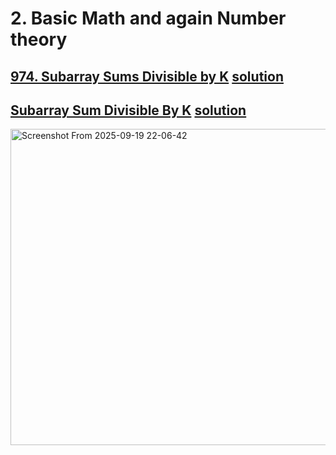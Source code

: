 # 2. Basic Math and again Number theory
## [974. Subarray Sums Divisible by K](https://leetcode.com/problems/subarray-sums-divisible-by-k/description/) [solution](https://www.youtube.com/watch?v=bcXy-T4Sc3E)
## [Subarray Sum Divisible By K](https://www.geeksforgeeks.org/problems/sub-array-sum-divisible-by-k2617/1) [solution](https://www.youtube.com/watch?v=hviDtcBVpho)
<img width="940" height="506" alt="Screenshot From 2025-09-19 22-06-42" src="https://github.com/user-attachments/assets/0d229ad8-fb7f-4ae4-bf14-1b4734c95305" />
